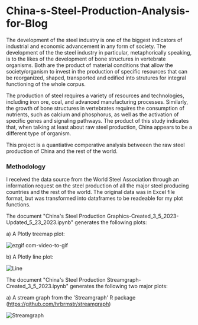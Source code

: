 # China-s-Steel-Production-Analysis-for-Blog

The development of the steel industry is one of the biggest indicators of industrial and economic advancement in any form of society. The development of the
the steel industry in particular, metaphorically speaking, is to the likes of the development of bone structures in vertebrate organisms. Both are the product 
of material conditions that allow the society/organism to invest in the production of specific resources that can be reorganized, shaped, transported and 
edified into strutures for integral functioning of the whole corpus. 

The production of steel requires a variety of resources and technologies, including iron ore, coal, and advanced manufacturing processes. Similarly, the growth 
of bone structures in vertebrates requires the consumption of nutrients, such as calcium and phosphorus, as well as the activation of specific genes and signaling 
pathways. The product of this study indicates that, when talking at least about raw steel production, China appears to be a different type of organism.

This project is a quantiative comperative analysis betweeen the raw steel production of China and the rest of the world. 

### Methodology
I received the data source from the World Steel Association through an information request on the steel production of all the major steel producing countries and the rest of the world. The original data was in Excel file format, but was transformed into dataframes to be readeable for my plot functions. 


The document "China's Steel Production Graphics-Created_3_5_2023-Updated_5_23_2023.ipynb" generates the following plots:

a) A Plotly treemap plot:

![ezgif com-video-to-gif](https://github.com/juanchok12/China-s-Steel-Production-Analysis-for-Blog/assets/116334702/4fd545a3-1360-4ba5-9d05-22d7180970bc)



b) A Plotly line plot:

![Line](https://github.com/juanchok12/China-s-Steel-Production-Analysis-for-Blog/assets/116334702/d03ba431-2000-4d11-ba0d-0a920df358cf)




The document "China's Steel Production Streamgraph-Created_3_5_2023.ipynb" generates the following two major plots:

a) A stream graph from the 'Streamgraph' R package (https://github.com/hrbrmstr/streamgraph)

![Streamgraph](https://github.com/juanchok12/China-s-Steel-Production-Analysis-for-Blog/assets/116334702/db3dc0c5-0ade-47df-b8ac-fdc0719ee2f8)

